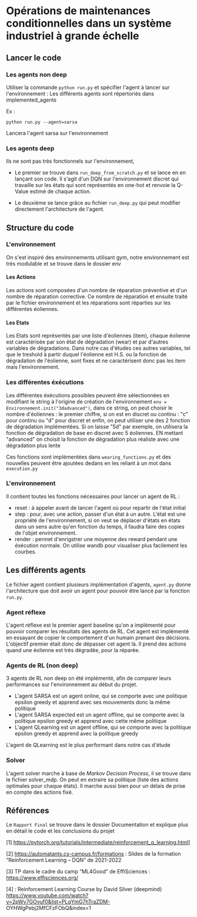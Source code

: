 # Opérations de maintenances conditionnelles dans un système industriel à grande échelle

## Lancer le code
### Les agents non deep

Utiliser la commande `python run.py` et spécifier l'agent à lancer sur l'environnement :
Les différents agents sont répertoriés dans implemented_agents

Ex :
```
python run.py --agent=sarsa
```
Lancera l'agent sarsa sur l'environnement

### Les agents deep

Ils ne sont pas très fonctionnels sur l'environnement, 
- Le premier se trouve dans `run_deep_from_scratch.py` et se lance en en lançant son code. Il s'agit d'un DQN sur l'environnement discret qui travaille sur les états qui sont représentés en one-hot et renvoie la Q-Value estimé de chaque action.

- Le deuxième se lance grâce au fichier `run_deep.py` qui peut modifier directement l'architecture de l'agent.


## Structure du code

### L'environnement
On s'est inspiré des environnements utilisant gym, notre environnement est très modulable et se trouve dans le dossier env

#### Les Actions

Les actions sont composées d'un nombre de réparation préventive et d'un nombre de réparation corrective. Ce nombre de réparation et ensuite traité par le fichier environnement et les réparations sont réparties sur les différentes éoliennes.

#### Les Etats 

Les Etats sont représentés par une liste d'éoliennes (item), chaque éolienne est caractérisée par son état de dégradation (wear) et par d'autres variables de dégradations. Dans notre cas d'études ces autres variables, tel que le treshold à partir duquel l'éolienne est H.S. ou la fonction de dégradation de l'éolienne, sont fixes et ne caractérisent donc pas les item mais l'environnement.

### Les différentes éxécutions

Les différentes éxécutions possibles peuvent être sélectionnées en modifiant le string à l'origine de création de l'environnement `env = Environnement.init("3dadvanced")`, dans ce string, on peut choisir le nombre d'éoliennes : le premier chiffre, si on est en discret ou continu : "c" pour continu ou "d" pour discret et enfin, on peut utiliser une des 2 fonction de dégradation implémentées. Si on laisse "5d" par exemple, on utilisera la fonction de dégradation de base en discret avec 5 éoliennes. EN mettant "advanced" on choisit la fonction de dégradation plus réaliste avec une dégradation plus lente

Ces fonctions sont implémentées dans `wearing_functions.py` et des nouvelles peuvent être ajoutées dedans en les reliant à un mot dans `execution.py`

### L'environnement 

Il contient toutes les fonctions nécessaires pour lancer un agent de RL :
- reset : à appeler avant de lancer l'agent où pour repartir de l'état initial
- step : pour, avec une action, passer d'un état à un autre. L'état est une propriété de l'environnement, si on veut se déplacer d'états en états dans un sens autre qu'en fonction du temps, il faudra faire des copies de l'objet environnement.
- render : permet d'enrigstrer une moyenne des reward pendant une éxécution normale. On utilise wandb pour visualiser plus facilement les courbes. 


## Les différents agents

Le fichier agent contient plusieurs implémentation d'agents, `agent.py` donne l'architecture que doit avoir un agent pour pouvoir être lancé par la fonction `run.py`. 

### Agent réflexe
L'agent réflexe est le premier agent baseline qu'on a implémenté pour pouvoir comparer les résultats des agents de RL. Cet agent est implémenté en essayant de copier le comportement d'un humain prenant des décisions. L'objectif premier était donc de dépasser cet agent là. Il prend des actions quand une éolienne est très dégradée, pour la réparée.

### Agents de RL (non deep)
3 agents de RL non deep on été implémenté, afin de comparer leurs performances sur l'environnement au début du projet.
- L'agent SARSA est un agent online, qui se comporte avec une politique epsilon greedy et apprend avec ses mouvements donc la même politique
- L'agent SARSA expected est un agent offline, qui se comporte avec la politique epsilon greedy et apprend avec cette même politique
- L'agent QLearning est un agent offline, qui se comporte avec la politique epsilon greedy et apprend avec la politique greedy

L'agent de QLearning est le plus performant dans notre cas d'étude 

### Solver

L'agent solver marche à base de *Markov Decision Process*, il se trouve dans le fichier solver_mdp. On peut en extraire sa politique (liste des actions optimales pour chaque états). Il marche aussi bien pour un délais de prise en compte des actions fixé.


## Références

Le `Rapport Final` se trouve dans le dossier Documentation et explique plus en détail le code et les conclusions du projet

[1] https://pytorch.org/tutorials/intermediate/reinforcement_q_learning.html]

[2] https://automatants.cs-campus.fr/formations : Slides de la formation “Reinforcement
Learning – DQN” de 2021-2022

[3] TP dans le cadre du camp “ML4Good” de EffiSciences : https://www.effisciences.org/

[4] : Reinforcement Learning Course by David Silver (deepmind)
https://www.youtube.com/watch?v=2pWv7GOvuf0&list=PLqYmG7hTraZDM-
OYHWgPebj2MfCFzFObQ&index=1